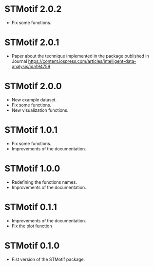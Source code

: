 # STMotif 2.0.2

* Fix some functions.

# STMotif 2.0.1

* Paper about the technique implemented in the package published in Journal https://content.iospress.com/articles/intelligent-data-analysis/ida194759

# STMotif 2.0.0

* New example dataset.
* Fix some functions.
* New visualization functions.


# STMotif 1.0.1

* Fix some functions.
* Improvements of the documentation.

# STMotif 1.0.0

* Redefining the functions names.
* Improvements of the documentation.

# STMotif 0.1.1

* Improvements of the documentation.
* Fix the plot function

# STMotif 0.1.0

* Fist version of the STMotif package.
